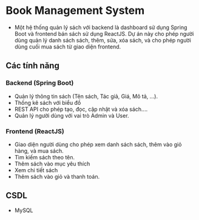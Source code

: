  # Book Management System

- Một hệ thống quản lý sách với backend là dashboard sử dụng Spring Boot và frontend bán sách sử dụng ReactJS. Dự án này cho phép người dùng quản lý danh sách sách, thêm, sửa, xóa sách, và cho phép người dùng cuối mua sách từ giao diện frontend.

## Các tính năng

### Backend (Spring Boot)
- Quản lý thông tin sách (Tên sách, Tác giả, Giá, Mô tả, ...).
- Thống kê sách với biểu đồ
- REST API cho phép tạo, đọc, cập nhật và xóa sách....
- Quản lý người dùng với vai trò Admin và User.

### Frontend (ReactJS)
- Giao diện người dùng cho phép xem danh sách sách, thêm vào giỏ hàng, và mua sách.
- Tìm kiếm sách theo tên.
- Thêm sách vào mục yêu thích
- Xem chi tiết sách
- Thêm sách vào giỏ và thanh toán.

## CSDL
- MySQL 


